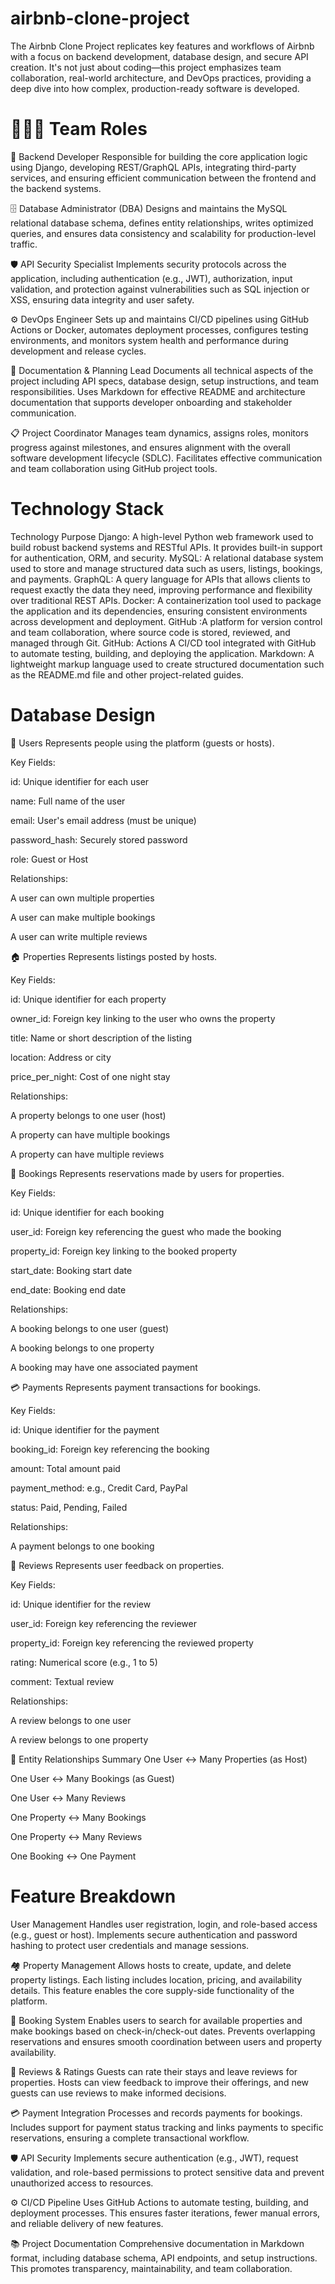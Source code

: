 # airbnb-clone-project
The Airbnb Clone Project replicates key features and workflows of Airbnb with a focus on backend development, database design, and secure API creation. It's not just about coding—this project emphasizes team collaboration, real-world architecture, and DevOps practices, providing a deep dive into how complex, production-ready software is developed.
# 🧑‍🤝‍🧑 Team Roles
 🔧 Backend Developer
Responsible for building the core application logic using Django, developing REST/GraphQL APIs, integrating third-party services, and ensuring efficient communication between the frontend and the backend systems.

🗄️ Database Administrator (DBA)
Designs and maintains the MySQL relational database schema, defines entity relationships, writes optimized queries, and ensures data consistency and scalability for production-level traffic.

🛡️ API Security Specialist
Implements security protocols across the application, including authentication (e.g., JWT), authorization, input validation, and protection against vulnerabilities such as SQL injection or XSS, ensuring data integrity and user safety.

⚙️ DevOps Engineer
Sets up and maintains CI/CD pipelines using GitHub Actions or Docker, automates deployment processes, configures testing environments, and monitors system health and performance during development and release cycles.

📝 Documentation & Planning Lead
Documents all technical aspects of the project including API specs, database design, setup instructions, and team responsibilities. Uses Markdown for effective README and architecture documentation that supports developer onboarding and stakeholder communication.

📋 Project Coordinator
Manages team dynamics, assigns roles, monitors progress against milestones, and ensures alignment with the overall software development lifecycle (SDLC). Facilitates effective communication and team collaboration using GitHub project tools.

# Technology Stack
Technology	Purpose
Django:	A high-level Python web framework used to build robust backend systems and RESTful APIs. It provides built-in support for authentication, ORM, and security.
MySQL:	A relational database system used to store and manage structured data such as users, listings, bookings, and payments.
GraphQL:	A query language for APIs that allows clients to request exactly the data they need, improving performance and flexibility over traditional REST APIs.
Docker:	A containerization tool used to package the application and its dependencies, ensuring consistent environments across development and deployment.
GitHub	:A platform for version control and team collaboration, where source code is stored, reviewed, and managed through Git.
GitHub: Actions	A CI/CD tool integrated with GitHub to automate testing, building, and deploying the application.
Markdown:	A lightweight markup language used to create structured documentation such as the README.md file and other project-related guides.

# Database Design
🧑 Users
Represents people using the platform (guests or hosts).

Key Fields:

id: Unique identifier for each user

name: Full name of the user

email: User's email address (must be unique)

password_hash: Securely stored password

role: Guest or Host

Relationships:

A user can own multiple properties

A user can make multiple bookings

A user can write multiple reviews

🏠 Properties
Represents listings posted by hosts.

Key Fields:

id: Unique identifier for each property

owner_id: Foreign key linking to the user who owns the property

title: Name or short description of the listing

location: Address or city

price_per_night: Cost of one night stay

Relationships:

A property belongs to one user (host)

A property can have multiple bookings

A property can have multiple reviews

📅 Bookings
Represents reservations made by users for properties.

Key Fields:

id: Unique identifier for each booking

user_id: Foreign key referencing the guest who made the booking

property_id: Foreign key linking to the booked property

start_date: Booking start date

end_date: Booking end date

Relationships:

A booking belongs to one user (guest)

A booking belongs to one property

A booking may have one associated payment

💳 Payments
Represents payment transactions for bookings.

Key Fields:

id: Unique identifier for the payment

booking_id: Foreign key referencing the booking

amount: Total amount paid

payment_method: e.g., Credit Card, PayPal

status: Paid, Pending, Failed

Relationships:

A payment belongs to one booking

🌟 Reviews
Represents user feedback on properties.

Key Fields:

id: Unique identifier for the review

user_id: Foreign key referencing the reviewer

property_id: Foreign key referencing the reviewed property

rating: Numerical score (e.g., 1 to 5)

comment: Textual review

Relationships:

A review belongs to one user

A review belongs to one property

🧬 Entity Relationships Summary
One User ↔️ Many Properties (as Host)

One User ↔️ Many Bookings (as Guest)

One User ↔️ Many Reviews

One Property ↔️ Many Bookings

One Property ↔️ Many Reviews

One Booking ↔️ One Payment

# Feature Breakdown
User Management
Handles user registration, login, and role-based access (e.g., guest or host). Implements secure authentication and password hashing to protect user credentials and manage sessions.

🏘️ Property Management
Allows hosts to create, update, and delete property listings. Each listing includes location, pricing, and availability details. This feature enables the core supply-side functionality of the platform.

📅 Booking System
Enables users to search for available properties and make bookings based on check-in/check-out dates. Prevents overlapping reservations and ensures smooth coordination between users and property availability.

🌟 Reviews & Ratings
Guests can rate their stays and leave reviews for properties. Hosts can view feedback to improve their offerings, and new guests can use reviews to make informed decisions.

💳 Payment Integration
Processes and records payments for bookings. Includes support for payment status tracking and links payments to specific reservations, ensuring a complete transactional workflow.

🛡️ API Security
Implements secure authentication (e.g., JWT), request validation, and role-based permissions to protect sensitive data and prevent unauthorized access to resources.

⚙️ CI/CD Pipeline
Uses GitHub Actions to automate testing, building, and deployment processes. This ensures faster iterations, fewer manual errors, and reliable delivery of new features.

📚 Project Documentation
Comprehensive documentation in Markdown format, including database schema, API endpoints, and setup instructions. This promotes transparency, maintainability, and team collaboration.

